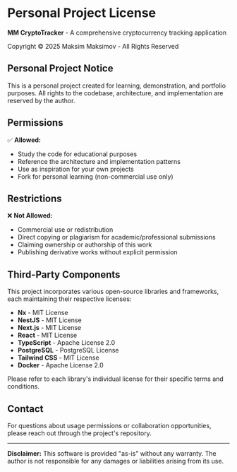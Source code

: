# Personal Project License

**MM CryptoTracker** - A comprehensive cryptocurrency tracking application

Copyright © 2025 Maksim Maksimov - All Rights Reserved

## Personal Project Notice

This is a personal project created for learning, demonstration, and portfolio purposes. All rights to the codebase, architecture, and implementation are reserved by the author.

## Permissions

✅ **Allowed:**
- Study the code for educational purposes
- Reference the architecture and implementation patterns
- Use as inspiration for your own projects
- Fork for personal learning (non-commercial use only)

## Restrictions

❌ **Not Allowed:**
- Commercial use or redistribution
- Direct copying or plagiarism for academic/professional submissions
- Claiming ownership or authorship of this work
- Publishing derivative works without explicit permission

## Third-Party Components

This project incorporates various open-source libraries and frameworks, each maintaining their respective licenses:

- **Nx** - MIT License
- **NestJS** - MIT License  
- **Next.js** - MIT License
- **React** - MIT License
- **TypeScript** - Apache License 2.0
- **PostgreSQL** - PostgreSQL License
- **Tailwind CSS** - MIT License
- **Docker** - Apache License 2.0

Please refer to each library's individual license for their specific terms and conditions.

## Contact

For questions about usage permissions or collaboration opportunities, please reach out through the project's repository.

---

**Disclaimer:** This software is provided "as-is" without any warranty. The author is not responsible for any damages or liabilities arising from its use.
